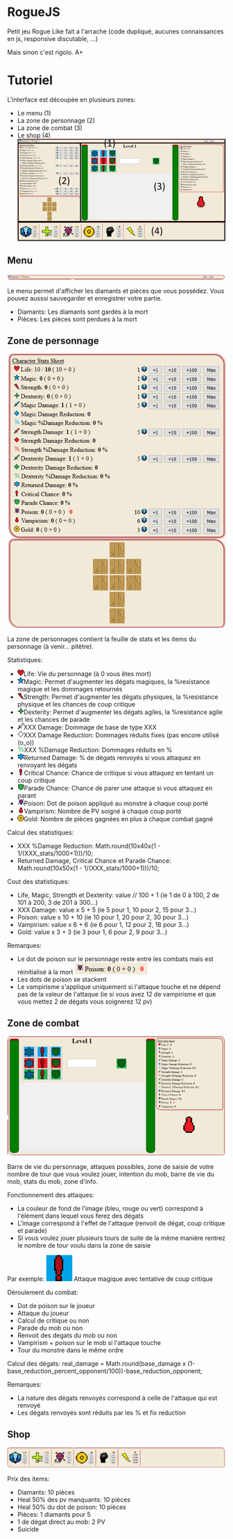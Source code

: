# RogueJS

Petit jeu Rogue Like fait a l'arrache (code dupliqué, aucunes connaissances en js, responsive discutable, ...)

Mais sinon c'est rigolo. A+

# Tutoriel
L'interface est découpée en plusieurs zones:
- Le menu (1)
- La zone de personnage (2)
- La zone de combat (3)
- Le shop (4)
![](ressources/images/readme/interface_split.png)

## Menu
![](ressources/images/readme/menu_zone.png)

Le menu permet d'afficher les diamants et pièces que vous possédez. Vous pouvez ausssi sauvegarder et enregistrer votre partie.
- Diamants: Les diamants sont gardés à la mort
- Pièces: Les pièces sont perdues à la mort

## Zone de personnage
![](ressources/images/readme/character_zone.png)

La zone de personnages contient la feuille de stats et les items du personnage (à venir... pitètre).

Statistiques:
- ![](ressources/images/mini_icons/_life.png)Life: Vie du personnage (à 0 vous êtes mort)
- ![](ressources/images/mini_icons/_magic.png)Magic: Permet d'augmenter les dégats magiques, la %resistance magique et les dommages retournés
- ![](ressources/images/mini_icons/_strength.png)Strength: Permet d'augmenter les dégats physiques, la %resistance physique et les chances de coup critique
- ![](ressources/images/mini_icons/_dexterity.png)Dexterity: Permet d'augmenter les dégats agiles, la %resistance agile et les chances de parade
- ![](ressources/images/mini_icons/_damage.png)XXX Damage: Dommage de base de type XXX
- ![](ressources/images/mini_icons/_damage_reduction.png)XXX Damage Reduction: Dommages réduits fixes (pas encore utilisé (o_o))
- ![](ressources/images/mini_icons/_damage_reduction_dexterity_percent.png)XXX %Damage Reduction: Dommages réduits en %
- ![](ressources/images/mini_icons/_return_percent.png)Returned Damage: % de dégats renvoyés si vous attaquez en renvoyant les dégats
- ![](ressources/images/mini_icons/_critical_chance.png)Critical Chance: Chance de critique si vous attaquez en tentant un coup critique
- ![](ressources/images/mini_icons/_parade_chance.png)Parade Chance: Chance de parer une attaque si vous attaquez en parant
- ![](ressources/images/mini_icons/_poison.png)Poison: Dot de poison appliqué au monstre à chaque coup porté
- ![](ressources/images/mini_icons/_vampirism.png)Vampirism: Nombre de PV soigné à chaque coup porté
- ![](ressources/images/mini_icons/_gold.png)Gold: Nombre de pièces gagnées en plus à chaque combat gagné

Calcul des statistiques:
- XXX %Damage Reduction: Math.round(10x40x(1 - 1/(XXX_stats/1000+1)))/10;
- Returned Damage, Critical Chance et Parade Chance: Math.round(10x50x(1 - 1/(XXX_stats/1000+1)))/10;

Cout des statistiques:
- Life, Magic, Strength et Dexterity: value // 100 + 1  (ie 1 de 0 à 100, 2 de 101 à 200, 3 de 201 à 300...)
- XXX Damage: value x 5 + 5 (ie 5 pour 1, 10 pour 2, 15 pour 3...)
- Poison: value x 10 + 10 (ie 10 pour 1, 20 pour 2, 30 pour 3...)
- Vampirism: value x 6 + 6 (ie 6 pour 1, 12 pour 2, 18 pour 3...)
- Gold: value x 3 + 3 (ie 3 pour 1, 6 pour 2, 9 pour 3...)

Remarques:
- Le dot de poison sur le personnage reste entre les combats mais est réinitialisé à la mort ![](ressources/images/readme/poisoned.png)
- Les dots de poison se stackent
- Le vampirisme s'applique uniquement si l'attaque touche et ne dépend pas de la valeur de l'attaque (ie si vous avez 12 de vampirisme et que vous mettez 2 de dégats vous soignerez 12 pv)

## Zone de combat
![](ressources/images/readme/combat_zone.png)

Barre de vie du personnage, attaques possibles, zone de saisie de votre nombre de tour que vous voulez jouer, intention du mob, barre de vie du mob, stats du mob, zone d'info.

Fonctionnement des attaques:
- La couleur de fond de l'image (bleu, rouge ou vert) correspond à l'élément dans lequel vous ferez des dégats
- L'image correspond à l'effet de l'attaque (renvoit de dégat, coup critique et parade)
- Si vous voulez jouer plusieurs tours de suite de la même manière rentrez le nombre de tour voulu dans la zone de saisie

Par exemple: ![](ressources/images/actions/critical_magic.png) Attaque magique avec tentative de coup critique

Déroulement du combat:
- Dot de poison sur le joueur
- Attaque du joueur
- Calcul de critique ou non
- Parade du mob ou non
- Renvoit des degats du mob ou non
- Vampirism + poison sur le mob si l'attaque touche
- Tour du monstre dans le même ordre

Calcul des dégats:
real_damage = Math.round(base_damage x (1-base_reduction_percent_opponent/100))-base_reduction_opponent;

Remarques:
- La nature des dégats renvoyés correspond à celle de l'attaque qui est renvoyé
- Les dégats renvoyés sont réduits par les % et fix reduction

## Shop
![](ressources/images/readme/shop_zone.png)

Prix des items:
- Diamants: 10 pièces
- Heal 50% des pv manquants: 10 pièces
- Heal 50% du dot de poison: 10 pièces
- Pièces: 1 diamants pour 5
- 1 de dégat direct au mob: 2 PV
- Suicide
